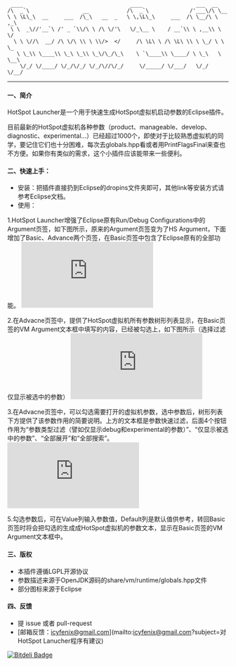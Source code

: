 ```
 ____                                  ____                 ___  __      
/\  _`\                 __            /\  _`\             /'___\/\ \__   
\ \ \L\_\  __     ___  /\_\   __  _   \ \,\L\_\     ___  /\ \__/\ \ ,_\  
 \ \  _\//'__`\ /' _ `\\/\ \ /\ \/'\   \/_\__ \    / __`\\ \ ,__\\ \ \/  
  \ \ \//\  __/ /\ \/\ \\ \ \\/>  </     /\ \L\ \ /\ \L\ \\ \ \_/ \ \ \_ 
   \ \_\\ \____\\ \_\ \_\\ \_\/\_/\_\    \ `\____\\ \____/ \ \_\   \ \__\
    \/_/ \/____/ \/_/\/_/ \/_/\//\/_/     \/_____/ \/___/   \/_/    \/__/
```                         

-----------------------                                                                         


#### 一、简介

HotSpot Launcher是一个用于快速生成HotSpot虚拟机启动参数的Eclipse插件。

目前最新的HotSpot虚拟机各种参数（product、manageable、develop、diagnostic、experimental...）已经超过1000个，即使对于比较熟悉虚拟机的同学，要记住它们也十分困难，每次去globals.hpp看或者用PrintFlagsFinal来查也不方便。如果你有类似的需求，这个小插件应该能带来一些便利。


#### 二、快速上手：

- 安装：把插件直接扔到Eclipse的dropins文件夹即可，其他link等安装方式请参考Eclipse文档。
- 使用：

1.HotSpot Launcher增强了Eclipse原有Run/Debug Configurations中的Argument页签，如下图所示，原来的Argument页签变为了HS Argument，下面增加了Basic、Advance两个页签，在Basic页签中包含了Eclipse原有的全部功能。 
![image](https://raw.github.com/fenixsoft/hotspot.launcher/master/doc/sshot-1.xml)

2.在Advacne页签中，提供了HotSpot虚拟机所有参数树形列表显示，在Basic页签的VM Argument文本框中填写的内容，已经被勾选上，如下图所示（选择过滤仅显示被选中的参数）
![image](https://raw.github.com/fenixsoft/hotspot.launcher/master/doc/sshot-2.xml)

3.在Advacne页签中，可以勾选需要打开的虚拟机参数，选中参数后，树形列表下方提供了该参数作用的简要说明。上方的文本框是参数快速过滤，后面4个按钮作用为“参数类型过滤（譬如仅显示debug和experimental的参数）”、“仅显示被选中的参数”、“全部展开”和“全部搜索”。
![image](https://raw.github.com/fenixsoft/hotspot.launcher/master/doc/sshot-3.xml)

5.勾选参数后，可在Value列输入参数值，Default列是默认值供参考，转回Basic页签时将会把勾选的生成成HotSpot虚拟机的参数文本，显示在Basic页签的VM Argument文本框中。


#### 三、版权

- 本插件遵循LGPL开源协议
- 参数描述来源于OpenJDK源码的share/vm/runtime/globals.hpp文件
- 部分图标来源于Eclipse


#### 四、反馈

- 提 issue 或者 pull-request
- [邮箱反馈：icyfenix@gmail.com](mailto:icyfenix@gmail.com?subject=对HotSpot Lanucher程序有建议)



[![Bitdeli Badge](https://d2weczhvl823v0.cloudfront.net/fenixsoft/org.fenixsoft.hotspot.launcher/trend.png)](https://bitdeli.com/free "Bitdeli Badge")

